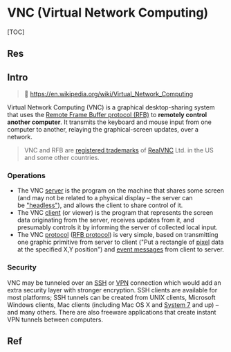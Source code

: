 # VNC (Virtual Network Computing)

[TOC]



## Res


## Intro
> 🔗 https://en.wikipedia.org/wiki/Virtual_Network_Computing


Virtual Network Computing (VNC) is a graphical desktop-sharing system that uses the [Remote Frame Buffer protocol (RFB)](https://en.wikipedia.org/wiki/RFB_protocol) to **remotely control another computer**. It transmits the keyboard and mouse input from one computer to another, relaying the graphical-screen updates, over a network.

> VNC and RFB are [registered trademarks](https://en.wikipedia.org/wiki/Registered_trademark "Registered trademark") of [RealVNC](https://en.wikipedia.org/wiki/RealVNC "RealVNC") Ltd. in the US and some other countries.



### Operations
- The VNC [server](https://en.wikipedia.org/wiki/Server_(computing) "Server (computing)") is the program on the machine that shares some screen (and may not be related to a physical display – the server can be ["headless"](https://en.wikipedia.org/wiki/Headless_system "Headless system")), and allows the client to share control of it.
- The VNC [client](https://en.wikipedia.org/wiki/Client_(computing) "Client (computing)") (or viewer) is the program that represents the screen data originating from the server, receives updates from it, and presumably controls it by informing the server of collected local input.
- The VNC [protocol](https://en.wikipedia.org/wiki/Communications_protocol "Communications protocol") ([RFB protocol](https://en.wikipedia.org/wiki/RFB_protocol "RFB protocol")) is very simple, based on transmitting one graphic primitive from server to client ("Put a rectangle of [pixel](https://en.wikipedia.org/wiki/Pixel "Pixel") data at the specified X,Y position") and [event messages](https://en.wikipedia.org/wiki/Event-driven_programming "Event-driven programming") from client to server.


### Security
VNC may be tunneled over an [SSH](https://en.wikipedia.org/wiki/Secure_Shell "Secure Shell") or [VPN](https://en.wikipedia.org/wiki/Virtual_private_network "Virtual private network") connection which would add an extra security layer with stronger encryption. SSH clients are available for most platforms; SSH tunnels can be created from UNIX clients, Microsoft Windows clients, Mac clients (including Mac OS X and [System 7](https://en.wikipedia.org/wiki/System_7 "System 7") and up) – and many others. There are also freeware applications that create instant VPN tunnels between computers.



## Ref

